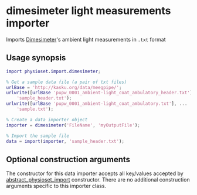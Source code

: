dimesimeter light measurements importer
================

Imports [Dimesimeter][dimesimeter]'s ambient light measurements in `.txt`
format

[dimesimeter]: http://www.lrc.rpi.edu/programs/lighthealth/projects/Dimesimeter.asp
    
## Usage synopsis
  
````matlab
import physioset.import.dimesimeter;

% Get a sample data file (a pair of txt files)
urlBase = 'http://kasku.org/data/meegpipe/';
urlwrite([urlBase 'pupw_0001_ambient-light_coat_ambulatory_header.txt'], ...
    'sample_header.txt');
urlwrite([urlBase 'pupw_0001_ambient-light_coat_ambulatory.txt'], ...
    'sample.txt');

% Create a data importer object
importer = dimesimeter('FileName', 'myOutputFile');

% Import the sample file
data = import(importer, 'sample_header.txt');
````
 
## Optional construction arguments

The constructor for this data importer accepts all key/values accepted by
[abstract_physioset_import][abs-phys-imp] constructor. There are no 
additional construction arguments specific to this importer class.

[abs-phys-imp]: ../abstract_physioset_import.md


  
